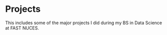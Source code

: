 # Projects
This includes some of the major projects I did during my BS in Data Science at FAST NUCES.
